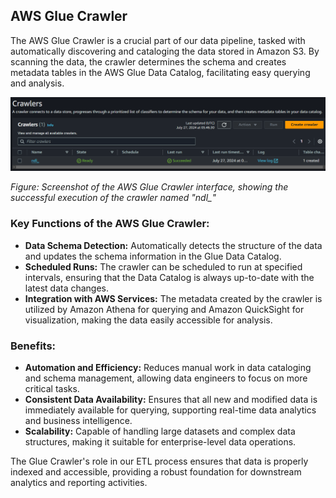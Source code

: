 ## AWS Glue Crawler

The AWS Glue Crawler is a crucial part of our data pipeline, tasked with automatically discovering and cataloging the data stored in Amazon S3. By scanning the data, the crawler determines the schema and creates metadata tables in the AWS Glue Data Catalog, facilitating easy querying and analysis.

![AWS Glue Crawler](../assets/glue_crawler.png)

*Figure: Screenshot of the AWS Glue Crawler interface, showing the successful execution of the crawler named "ndl_"*

### Key Functions of the AWS Glue Crawler:
- **Data Schema Detection:** Automatically detects the structure of the data and updates the schema information in the Glue Data Catalog.
- **Scheduled Runs:** The crawler can be scheduled to run at specified intervals, ensuring that the Data Catalog is always up-to-date with the latest data changes.
- **Integration with AWS Services:** The metadata created by the crawler is utilized by Amazon Athena for querying and Amazon QuickSight for visualization, making the data easily accessible for analysis.

### Benefits:
- **Automation and Efficiency:** Reduces manual work in data cataloging and schema management, allowing data engineers to focus on more critical tasks.
- **Consistent Data Availability:** Ensures that all new and modified data is immediately available for querying, supporting real-time data analytics and business intelligence.
- **Scalability:** Capable of handling large datasets and complex data structures, making it suitable for enterprise-level data operations.

The Glue Crawler's role in our ETL process ensures that data is properly indexed and accessible, providing a robust foundation for downstream analytics and reporting activities.
